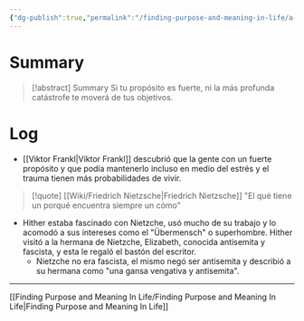 ```yaml
---
{"dg-publish":true,"permalink":"/finding-purpose-and-meaning-in-life/a-story-nietzche-s-walking-stick/","hide":true}
---
```


# Summary
>[!abstract] Summary
> Si tu propósito es fuerte, ni la más profunda catástrofe te moverá de tus objetivos.

# Log
   - [[Viktor Frankl\|Viktor Frankl]] descubrió que la gente con un fuerte propósito y que podía mantenerlo incluso en medio del estrés y el trauma tienen más probabilidades de vivir.
   > [!quote] [[Wiki/Friedrich Nietzsche\|Friedrich Nietzsche]]
   > "El qué tiene un porqué encuentra siempre un cómo"
   
- Hither estaba fascinado con Nietzche, usó mucho de su trabajo y lo acomodó a sus intereses como el "Übermensch" o superhombre. Hither visitó a la hermana de Nietzche, Elizabeth, conocida antisemita y fascista, y esta le regaló el bastón del escritor.
   - Nietzche no era fascista, el mismo negó ser antisemita y describió a su hermana como "una gansa vengativa y antisemita".

---
[[Finding Purpose and Meaning In Life/Finding Purpose and Meaning In Life\|Finding Purpose and Meaning In Life]]